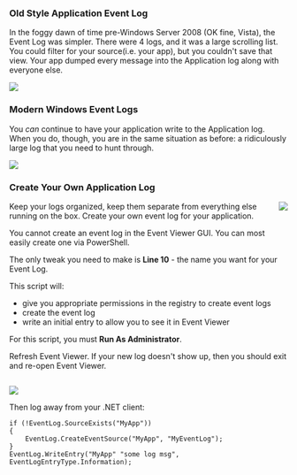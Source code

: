 <!--{Title:"Create A New Windows Application Event Log With PowerShell",Intro:"Stop writing to the Windows legacy Application event log. It's a nasty dumping ground.",PublishedOn:"15-Jul-2014", Tags:["windows","event-log","C#"]}-->

### Old Style Application Event Log

In the foggy dawn of time pre-Windows Server 2008 (OK fine, Vista), the Event Log was simpler. There were 4 logs, and it was a large scrolling list. You could filter for your source(i.e. your app), but you couldn't save that view. Your app dumped every message into the Application log along with everyone else.

![](http://i.imgur.com/ANpErsN.png)


### Modern Windows Event Logs

You *can* continue to have your application write to the Application log. When you do, though, you are in the same situation as before: a ridiculously large log that you need to hunt through. 

![](http://i.imgur.com/y1lGIvt.png)


### Create Your Own Application Log

<img src="http://i.imgur.com/kMXe40O.png" style="float:right" />

Keep your logs organized, keep them separate from everything else running on the box. Create your own event log for your application. 

You cannot create an event log in the Event Viewer GUI. You can most easily create one via PowerShell.

The only tweak you need to make is **Line 10** - the name you want for your Event Log.

This script will:

- give you appropriate permissions in the registry to create event logs
- create the event log
- write an initial entry to allow you to see it in Event Viewer

For this script, you must **Run As Administrator**.

Refresh Event Viewer. If your new log doesn't show up, then you should exit and re-open Event Viewer. 
<div style="clear:both"></div>
<script src="https://gist.github.com/philoushka/08d58dce415201ffabd1.js"></script>

![](http://i.imgur.com/JNEHlIn.png)

Then log away from your .NET client:

    if (!EventLog.SourceExists("MyApp"))
    {
        EventLog.CreateEventSource("MyApp", "MyEventLog");
    }    
    EventLog.WriteEntry("MyApp" "some log msg", EventLogEntryType.Information);
